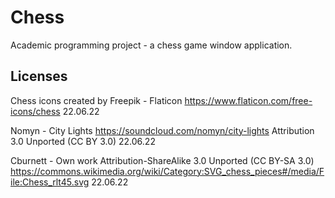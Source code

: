 # Chess
 Academic programming project - a chess game window application.

## Licenses
Chess icons created by Freepik - Flaticon https://www.flaticon.com/free-icons/chess
22.06.22

Nomyn - City Lights
https://soundcloud.com/nomyn/city-lights
Attribution 3.0 Unported (CC BY 3.0)
22.06.22

Cburnett - Own work
Attribution-ShareAlike 3.0 Unported (CC BY-SA 3.0)
https://commons.wikimedia.org/wiki/Category:SVG_chess_pieces#/media/File:Chess_rlt45.svg
22.06.22